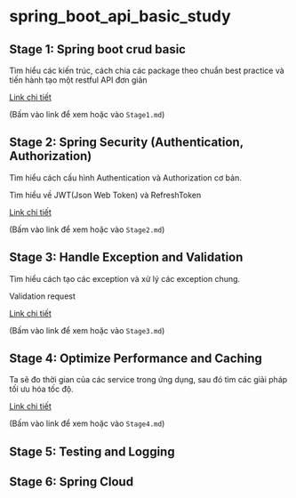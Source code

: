 # spring_boot_api_basic_study

## Stage 1: Spring boot crud basic
Tìm hiểu các kiến trúc, cách chia các package theo chuẩn best practice và tiến
hành tạo một restful API đơn giản

[Link chi tiết](Stage1.md)

(Bấm vào link để xem hoặc vào `Stage1.md`)

## Stage 2: Spring Security (Authentication, Authorization)
Tìm hiểu cách cấu hình Authentication và Authorization cơ bản.

Tìm hiểu về JWT(Json Web Token) và RefreshToken

[Link chi tiết](Stage2.md)

(Bấm vào link để xem hoặc vào `Stage2.md`)

## Stage 3: Handle Exception and Validation
Tìm hiểu cách tạo các exception và xử lý các exception chung.

Validation request

[Link chi tiết](Stage3.md)

(Bấm vào link để xem hoặc vào `Stage3.md`)

## Stage 4: Optimize Performance and Caching

Ta sẽ đo thời gian của các service trong ứng dụng, sau đó tìm các giải pháp
tối ưu hóa tốc độ.

[Link chi tiết](Stage4.md) 

(Bấm vào link để xem hoặc vào `Stage4.md`)

## Stage 5: Testing and Logging

## Stage 6: Spring Cloud